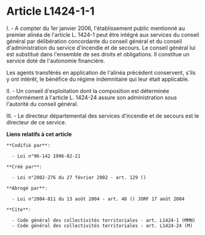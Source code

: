 # Article L1424-1-1

I. - A compter du 1er janvier 2006, l'établissement public mentionné au premier alinéa de l'article L. 1424-1 peut être
intégré aux services du conseil général par délibération concordante du conseil général et du conseil d'administration du
service d'incendie et de secours. Le conseil général lui est substitué dans l'ensemble de ses droits et obligations. Il
constitue un service doté de l'autonomie financière.

Les agents transférés en application de l'alinéa précédent conservent, s'ils y ont intérêt, le bénéfice du régime
indemnitaire qui leur était applicable.

II. - Un conseil d'exploitation dont la composition est déterminée conformément à l'article L. 1424-24 assure son
administration sous l'autorité du conseil général.

III. - Le directeur départemental des services d'incendie et de secours est le directeur de ce service.

**Liens relatifs à cet article**

	**Codifié par**:

	  - Loi n°96-142 1996-02-21

	**Créé par**:

	  - Loi n°2002-276 du 27 février 2002 - art. 129 ()

	**Abrogé par**:

	  - Loi n°2004-811 du 13 août 2004 - art. 48 () JORF 17 août 2004

	**Cite**:

	  - Code général des collectivités territoriales - art. L1424-1 (MMN)
	  - Code général des collectivités territoriales - art. L1424-24 (M)
